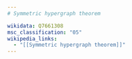 ```yaml
---
# Symmetric hypergraph theorem

wikidata: Q7661308
msc_classification: "05"
wikipedia_links:
  - "[[Symmetric hypergraph theorem]]"
---
```

